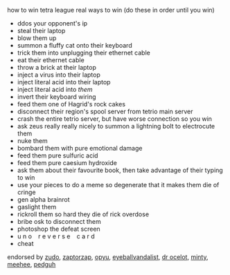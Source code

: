 <head>
    <meta content="How to win in Tetra League" property="og:title" />
    <meta content="Real 100% ways to win in tetrio tetra league" property="og:description" />
</head>

how to win tetra league real ways to win (do these in order until you win)
- ddos your opponent's ip 
- steal their laptop 
- blow them up  
- summon a fluffy cat onto their keyboard 
- trick them into unplugging their ethernet cable 
- eat their ethernet cable 
- throw a brick at their laptop 
- inject a virus into their laptop 
- inject literal acid into their laptop 
- inject literal acid into _them_
- invert their keyboard wiring 
- feed them one of Hagrid's rock cakes 
- disconnect their region's spool server from tetrio main server
- crash the entire tetrio server, but have worse connection so you win 
- ask zeus really really nicely to summon a lightning bolt to electrocute them 
- nuke them
- bombard them with pure emotional damage
- feed them pure sulfuric acid 
- feed them pure caesium hydroxide
- ask them about their favourite book, then take advantage of their typing to win 
- use your pieces to do a meme so degenerate that it makes them die of cringe 
- gen alpha brainrot
- gaslight them 
- rickroll them so hard they die of rick overdose 
- bribe osk to disconnect them 
- photoshop the defeat screen 
- u n o   r e v e r s e   c a r d
- cheat 

endorsed by [zudo](image2.png), [zaptorzap](image.png), [opyu](opyu.png), [eyeballvandalist](ivan.png), [dr ocelot](ocelot.png), [minty](minty.png), [meehee](meehee.png), [pedguh](pedguh.png)












<div style="font-size: 0.1px;">(this is a joke, and I do not endorse any of the actions above)</div>
